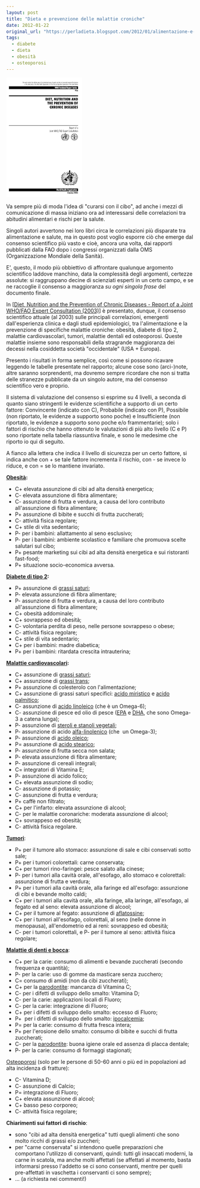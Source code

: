 ```yaml
---
layout: post
title: "Dieta e prevenzione delle malattie croniche"
date: 2012-01-22
original_url: "https://perladieta.blogspot.com/2012/01/alimentazione-e-prevenzione-di-malattie.html"
tags:
  - diabete
  - dieta
  - obesità
  - osteoporosi
---
```


[![](/assets/1e378b4dc7109583.png)](http://perladieta.blogspot.it/2012/01/alimentazione-e-prevenzione-di-malattie.html)

Va sempre più di moda l'idea di "curarsi con il cibo", ad anche i mezzi di comunicazione di massa iniziano ora ad interessarsi delle correlazioni tra abitudini alimentari e rischi per la salute.

Singoli autori avvertono nei loro libri circa le correlazioni più disparate tra alimentazione e salute, ma in questo post voglio esporre ciò che emerge dal consenso scientifico più vasto e cioè, ancora una volta, dai rapporti pubblicati dalla FAO dopo i congressi organizzati dalla OMS (Organizzazione Mondiale della Sanità).

E', questo, il modo più obbiettivo di affrontare qualunque argomento scientifico laddove manchino, data la complessità degli argomenti, certezze assolute: si raggruppano decine di scienziati esperti in un certo campo, e se ne raccoglie il consenso a maggioranza *su ogni singola frase* del documento finale.

In [[Diet, Nutrition and the Prevention of Chronic Diseases - Report of a Joint WHO/FAO Expert Consultation (2003)](http://www.fao.org/DOCREP/005/AC911E/AC911E00.HTM)] è presentato, dunque, il consenso scientifico attuale (al 2003) sulle principali correlazioni, emergenti dall'esperienza clinica e dagli studi epidemiologici, tra l'alimentazione e la prevenzione di specifiche malattie croniche: obesità, diabete di tipo 2, malattie cardiovascolari, tumori, malattie dentali ed osteoporosi. Queste malattie insieme sono responsabili della stragrande maggioranza dei decessi nella cosiddetta società "occidentale" (USA + Europa).

Presento i risultati in forma semplice, così come si possono ricavare leggendo le tabelle presentate nel rapporto; alcune cose sono (arci-)note, altre saranno sorprendenti, ma dovremo sempre ricordare che non si tratta delle stranezze pubblicate da un singolo autore, ma del consenso scientifico vero e proprio.

Il sistema di valutazione del consenso si esprime su 4 livelli, a seconda di quanto siano stringenti le evidenze scientifiche a supporto di un certo fattore: Convincente (indicato con C), Probabile (indicato con P), Possibile (non riportato, le evidenze a supporto sono poche) e Insufficiente (non riportato, le evidenze a supporto sono poche e/o frammentarie); solo i fattori di rischio che hanno ottenuto le valutazioni di più alto livello (C e P) sono riportate nella tabella riassuntiva finale, e sono le medesime che riporto io qui di seguito.

A fianco alla lettera che indica il livello di sicurezza per un certo fattore, si indica anche con + se tale fattore incrementa il rischio, con - se invece lo riduce, e con = se lo mantiene invariato.

**[Obesità](http://it.wikipedia.org/wiki/Obesit%C3%A0):**

* C+ elevata assunzione di cibi ad alta densità energetica;
* C- elevata assunzione di fibra alimentare;
* C- assunzione di frutta e verdura, a causa del loro contributo all'assunzione di fibra alimentare;
* P+ assunzione di bibite e succhi di frutta zuccherati;
* C- attività fisica regolare;
* C+ stile di vita sedentario;
* P- per i bambini: allattamento al seno esclusivo;
* P- per i bambini: ambiente scolastico e familiare che promuova scelte salutari sul cibo;
* P+ pesante marketing sui cibi ad alta densità energetica e sui ristoranti fast-food;
* P+ situazione socio-economica avversa.

**[Diabete di tipo 2](http://it.wikipedia.org/wiki/Diabete_mellito_di_tipo_2):**

* P+ assunzione di [grassi saturi](http://it.wikipedia.org/wiki/Acidi_grassi_saturi);
* P- elevata assunzione di fibra alimentare;
* P- assunzione di frutta e verdura, a causa del loro contributo all'assunzione di fibra alimentare;
* C+ obesità addominale;
* C+ sovrappeso ed obesità;
* C- volontaria perdita di peso, nelle persone sovrappeso o obese;
* C- attività fisica regolare;
* C+ stile di vita sedentario;
* C+ per i bambini: madre diabetica;
* P+ per i bambini: ritardata crescita intrauterina;

**[Malattie cardiovascolari](http://it.wikipedia.org/wiki/Cardiologia#Malattie_cardiovascolari):**

* C+ assunzione di [grassi saturi](http://it.wikipedia.org/wiki/Acidi_grassi_saturi);
* C+ assunzione di [grassi trans](http://it.wikipedia.org/wiki/Acidi_grassi_trans);
* P+ assunzione di colesterolo con l'alimentazione;
* C+ assunzione di grassi saturi specifici: [acido miristico](http://it.wikipedia.org/wiki/Acido_miristico) e [acido palmitico](http://it.wikipedia.org/wiki/Acido_palmitico);
* C- assunzione di [acido linoleico](http://it.wikipedia.org/wiki/Acido_linoleico) (che è un Omega-6);
* C- assunzione di pesce ed olio di pesce ([EPA](http://it.wikipedia.org/wiki/Acido_eicosapentaenoico) e [DHA](http://it.wikipedia.org/wiki/Acido_docosaesaenoico), che sono Omega-3 a catena lunga);
* P- assunzione di [steroli e stanoli vegetali](http://it.wikipedia.org/wiki/Steroli);
* P- assunzione di acido [alfa-linolenico](http://it.wikipedia.org/wiki/Acido_linolenico) (che  un Omega-3);
* P- assunzione di [acido oleico](http://it.wikipedia.org/wiki/Acido_oleico);
* P= assunzione di [acido stearico](http://it.wikipedia.org/wiki/Acido_stearico);
* P- assunzione di frutta secca non salata;
* P- elevata assunzione di fibra alimentare;
* P- assunzione di cereali integrali;
* C= integratori di Vitamina E;
* P- assunzione di acido folico;
* C+ elevata assunzione di sodio;
* C- assunzione di potassio;
* C- assunzione di frutta e verdura;
* P+ caffè non filtrato;
* C+ per l'infarto: elevata assunzione di alcool;
* C- per le malattie coronariche: moderata assunzione di alcool;
* C+ sovrappeso ed obesità;
* C- attività fisica regolare.

**[Tumori](http://it.wikipedia.org/wiki/Tumore)**:

* P+ per il tumore allo stomaco: assunzione di sale e cibi conservati sotto sale;
* P+ per i tumori colorettali: carne conservata;
* C+ per tumori rino-faringei: pesce salato alla cinese;
* P- per i tumori alla cavità orale, all'esofago, allo stomaco e colorettali: assunzione di frutta e verdura;
* P+ per i tumori alla cavità orale, alla faringe ed all'esofago: assunzione di cibi e bevande molto caldi;
* C+ per i tumori alla cavità orale, alla faringe, alla laringe, all'esofago, al fegato ed al seno: elevata assunzione di alcool;
* C+ per il tumore al fegato: assunzione di [aflatossine](http://it.wikipedia.org/wiki/Aflatossina);
* C+ per i tumori all'esofago, colorettali, al seno (nelle donne in menopausa), all'endometrio ed ai reni: sovrappeso ed obesità;
* C- per i tumori colorettali, e P- per il tumore al seno: attività fisica regolare;

**[Malattie di denti e bocca](http://it.wikipedia.org/wiki/Odontoiatria)**:

* C+ per la carie: consumo di alimenti e bevande zuccherati (secondo frequenza e quantità);
* P- per la carie: uso di gomme da masticare senza zucchero;
* C= consumo di amidi (non da cibi zuccherati);
* C+ per la [parodontite](http://it.wikipedia.org/wiki/Parodontite): mancanza di Vitamina C;
* C- per i difetti di sviluppo dello smalto: Vitamina D;
* C- per la carie: applicazioni locali di Fluoro;
* C- per la carie: integrazione di Fluoro;
* C+ per i difetti di sviluppo dello smalto: eccesso di Fluoro;
* P+  per i difetti di sviluppo dello smalto: [ipocalcemia](http://it.wikipedia.org/wiki/Ipocalcemia);
* P= per la carie: consumo di frutta fresca intera;
* P+ per l'erosione dello smalto: consumo di bibite e succhi di frutta zuccherati;
* C- per la [parodontite](http://it.wikipedia.org/wiki/Parodontite): buona igiene orale ed assenza di placca dentale;
* P- per la carie: consumo di formaggi stagionati;

[Osteoporosi](http://it.wikipedia.org/wiki/Osteoporosi) (solo per le persone di 50-60 anni o più ed in popolazioni ad alta incidenza di fratture):

* C- Vitamina D;
* C- assunzione di Calcio;
* P= integrazione di Fluoro;
* C+ elevata assunzione di alcool;
* C+ basso peso corporeo;
* C- attività fisica regolare;

**Chiarimenti sui fattori di rischio**:  

* sono "cibi ad alta densità energetica" tutti quegli alimenti che sono molto ricchi di grassi e/o zuccheri;
* per "carne conservata" si intendono quelle preparazioni che comportano l'utilizzo di conservanti, quindi: tutti gli insaccati moderni, la carne in scatola, ma anche molti affettati (se affettati al momento, basta informarsi presso l'addetto se ci sono conservanti, mentre per quelli pre-affettati in vaschetta i conservanti ci sono sempre);
* ... (a richiesta nei commenti!)

